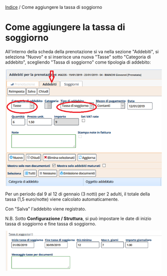 
[Indice](index.html) / Come aggiungere la tassa di soggiorno

# Come aggiungere la tassa di soggiorno

All'interno della scheda della prenotazione si va nella sezione "Addebiti", si seleziona "Nuovo" e si inserisce una nuova "Tasse" sotto "Categoria di addebito", scegliendo "Tassa di soggiorno" come tipologia di addebito:

![](images/tassa-di-soggiorno-001.png)

Per un periodo dal 9 al 12 di gennaio (3 notti) per 2 adulti, il totale della tassa (1,5 euro/notte) viene calcolato automaticamente.

Con "Salva" l'addebito viene registrato.

N.B. Sotto **Configurazione / Struttura**, si può impostare le date di inizio tassa di soggiorno e fine tassa di soggiorno.  

![](images/tassa-di-soggiorno-002.png)